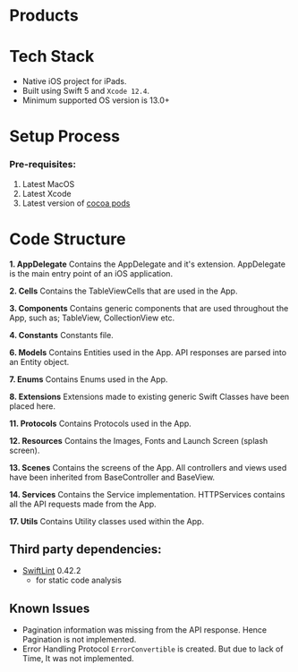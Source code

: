 
# **Products**

**Tech Stack**
================

- Native iOS project for iPads.
- Built using Swift 5 and `Xcode 12.4`.
- Minimum supported OS version is 13.0+

**Setup Process**
================
### Pre-requisites:
1. Latest MacOS
2. Latest Xcode
3. Latest version of [cocoa pods](https://cocoapods.org)

**Code Structure**
=================

**1. AppDelegate**
Contains the AppDelegate and it's extension. AppDelegate is the main entry point of an iOS application.

**2. Cells**
Contains the TableViewCells that are used in the App.

**3. Components**
Contains generic components that are used throughout the App, such as; TableView, CollectionView etc.

**4. Constants**
Constants file.

**6. Models**
Contains Entities used in the App. API responses are parsed into an Entity object.

**7. Enums**
Contains Enums used in the App.

**8. Extensions**
Extensions made to existing generic Swift Classes have been placed here.

**11. Protocols**
Contains Protocols used in the App.

**12. Resources**
Contains the Images, Fonts and Launch Screen (splash screen).

**13. Scenes**
Contains the screens of the App. All controllers and views used have been inherited from BaseController and BaseView.

**14. Services**
Contains the Service implementation. HTTPServices contains all the API requests made from the App.

**17. Utils**
Contains Utility classes used within the App.

## Third party dependencies:
- [SwiftLint](https://github.com/realm/SwiftLint) 0.42.2
    - for static code analysis

## Known Issues

- Pagination information was missing from the API response. Hence Pagination is not implemented.
- Error Handling Protocol `ErrorConvertible` is created. But due to lack of Time, It was not implemented.

